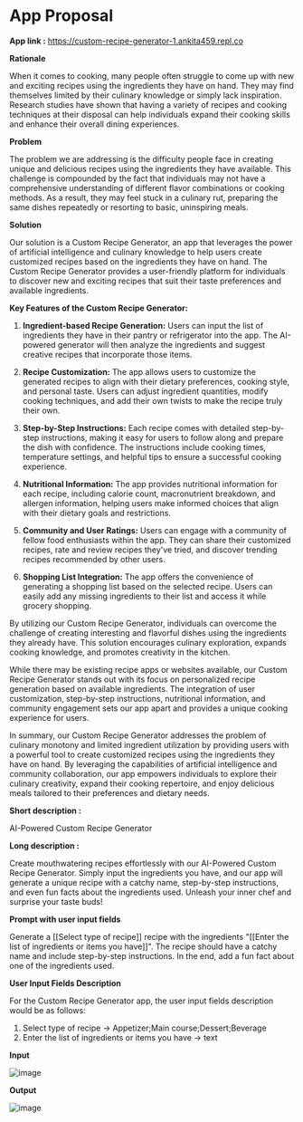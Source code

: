 # App Proposal

**App link :**
https://custom-recipe-generator-1.ankita459.repl.co

**Rationale**

When it comes to cooking, many people often struggle to come up with new and exciting recipes using the ingredients they have on hand. They may find themselves limited by their culinary knowledge or simply lack inspiration. Research studies have shown that having a variety of recipes and cooking techniques at their disposal can help individuals expand their cooking skills and enhance their overall dining experiences.

**Problem**

The problem we are addressing is the difficulty people face in creating unique and delicious recipes using the ingredients they have available. This challenge is compounded by the fact that individuals may not have a comprehensive understanding of different flavor combinations or cooking methods. As a result, they may feel stuck in a culinary rut, preparing the same dishes repeatedly or resorting to basic, uninspiring meals.

**Solution**

Our solution is a Custom Recipe Generator, an app that leverages the power of artificial intelligence and culinary knowledge to help users create customized recipes based on the ingredients they have on hand. The Custom Recipe Generator provides a user-friendly platform for individuals to discover new and exciting recipes that suit their taste preferences and available ingredients.

**Key Features of the Custom Recipe Generator:**

1. **Ingredient-based Recipe Generation:** Users can input the list of ingredients they have in their pantry or refrigerator into the app. The AI-powered generator will then analyze the ingredients and suggest creative recipes that incorporate those items.

2. **Recipe Customization:** The app allows users to customize the generated recipes to align with their dietary preferences, cooking style, and personal taste. Users can adjust ingredient quantities, modify cooking techniques, and add their own twists to make the recipe truly their own.

3. **Step-by-Step Instructions:** Each recipe comes with detailed step-by-step instructions, making it easy for users to follow along and prepare the dish with confidence. The instructions include cooking times, temperature settings, and helpful tips to ensure a successful cooking experience.

4. **Nutritional Information:** The app provides nutritional information for each recipe, including calorie count, macronutrient breakdown, and allergen information, helping users make informed choices that align with their dietary goals and restrictions.

5. **Community and User Ratings:** Users can engage with a community of fellow food enthusiasts within the app. They can share their customized recipes, rate and review recipes they've tried, and discover trending recipes recommended by other users.

6. **Shopping List Integration:** The app offers the convenience of generating a shopping list based on the selected recipe. Users can easily add any missing ingredients to their list and access it while grocery shopping.

By utilizing our Custom Recipe Generator, individuals can overcome the challenge of creating interesting and flavorful dishes using the ingredients they already have. This solution encourages culinary exploration, expands cooking knowledge, and promotes creativity in the kitchen.

While there may be existing recipe apps or websites available, our Custom Recipe Generator stands out with its focus on personalized recipe generation based on available ingredients. The integration of user customization, step-by-step instructions, nutritional information, and community engagement sets our app apart and provides a unique cooking experience for users.

In summary, our Custom Recipe Generator addresses the problem of culinary monotony and limited ingredient utilization by providing users with a powerful tool to create customized recipes using the ingredients they have on hand. By leveraging the capabilities of artificial intelligence and community collaboration, our app empowers individuals to explore their culinary creativity, expand their cooking repertoire, and enjoy delicious meals tailored to their preferences and dietary needs.

**Short description :**

AI-Powered Custom Recipe Generator

**Long description :**

Create mouthwatering recipes effortlessly with our AI-Powered Custom Recipe Generator. Simply input the ingredients you have, and our app will generate a unique recipe with a catchy name, step-by-step instructions, and even fun facts about the ingredients used. Unleash your inner chef and surprise your taste buds!

**Prompt with user input fields**

Generate a [[Select type of recipe]] recipe with the ingredients "[[Enter the list of ingredients or items you have]]". The recipe should have a catchy name and include step-by-step instructions. In the end, add a fun fact about one of the ingredients used.

**User Input Fields Description**

For the Custom Recipe Generator app, the user input fields description would be as follows:

1. Select type of recipe -> Appetizer;Main course;Dessert;Beverage
2. Enter the list of ingredients or items you have -> text

**Input**

![image](https://github.com/ankita459/Custom-Recipe-Generator-using-GPT-3.5-Turbo/assets/92936521/36ab8889-679b-4e2c-9eb2-74055f4eb047)

**Output**

![image](https://github.com/ankita459/Custom-Recipe-Generator-using-GPT-3.5-Turbo/assets/92936521/ee43d574-a83c-40d0-ac2e-f6e40f01c7a1)

